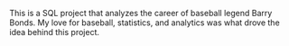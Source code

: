 This is a SQL project that analyzes the career of baseball legend Barry Bonds. My love for baseball, statistics, and analytics was what drove the idea behind this project.